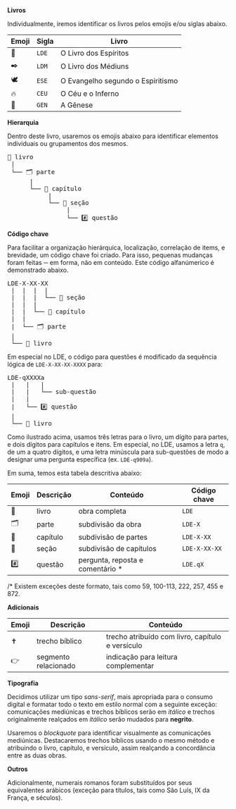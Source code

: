 **Livros**

Individualmente, iremos identificar os livros pelos emojis e/ou siglas abaixo.

| Emoji | Sigla | Livro |
|---|---|---|
| 👻 | `LDE` | O Livro dos Espíritos |
| ✒️ | `LDM` | O Livro dos Médiuns |
| 🕊️ | `ESE` | O Evangelho segundo o Espiritismo |
| 🔥 | `CEU` | O Céu e o Inferno |
| 🌱 | `GEN` | A Gênese |

**Hierarquia**

Dentro deste livro, usaremos os emojis abaixo para identificar elementos individuais ou grupamentos dos mesmos.

<pre>
📔 livro
 |
 └── 🗂️ parte
      |
      └── 📑 capítulo
           |
           └── 📃 seção
                |     
                └── #️⃣ questão
</pre>

**Código chave**

Para facilitar a organização hierárquica, localização, correlação de items, e brevidade, um código chave foi criado. Para isso, pequenas mudanças foram feitas ─ em forma, não em conteúdo. Este código alfanúmerico é demonstrado abaixo.

<pre>
LDE-X-XX-XX
 |  |  |  |
 |  |  |  └── 📃 seção
 |  |  | 
 |  |  └── 📑 capítulo
 |  |
 |  └── 🗂️ parte
 |
 └── 📔 livro
</pre>

Em especial no LDE, o código para questões é modificado da sequência lógica de `LDE-X-XX-XX-XXXX` para:

<pre>
LDE-qXXXXa
 |   |   |
 |   |   └── sub-questão
 |   |
 |   └── #️⃣ questão
 |
 └── 📔 livro
</pre>

Como ilustrado acima, usamos três letras para o livro, um dígito para partes, e dois dígitos para capítulos e itens. Em especial, no LDE, usamos a letra `q`, de um a quatro dígitos, e uma letra minúscula para sub-questões de modo a designar uma pergunta específica (ex. `LDE-q909a`).

Em suma, temos esta tabela descritiva abaixo:

| Emoji | Descrição | Conteúdo | Código chave |
|---|---|---|---|
| 📔 | livro | obra completa | `LDE` |
| 🗂️ | parte | subdivisão da obra | `LDE-X` |
| 📑 | capítulo | subdivisão de partes | `LDE-X-XX` |
| 📃 | seção | subdivisão de capítulos | `LDE-X-XX-XX` |
| #️⃣ | questão | pergunta, reposta e comentário * | `LDE.qX` |

/* Existem exceções deste formato, tais como 59, 100-113, 222, 257, 455 e 872.

**Adicionais**

| Emoji | Descrição | Conteúdo |
|---|---|---|
| ✝️ | trecho bíblico | trecho atribuído com livro, capítulo e versículo |
| 👉 | segmento relacionado | indicação para leitura complementar |

<!--
| 🗃️ | Índice Geral | coleção de 🏷️ _tags_ |
| 🏷️ | _tag_ | agrupa #️⃣ questões e/ou 📃 seções por assunto |
| ⚜️ | fim | término de um elemento | 
-->

**Tipografia**

Decidimos utilizar um tipo *sans-serif*, mais apropriada para o consumo digital e formatar todo o texto em estilo normal com a seguinte exceção: comunicações mediúnicas e trechos bíblicos serão em *itálico* e trechos originalmente realçados em _itálico_ serão mudados para **negrito**.

Usaremos o _blockquote_ para identificar visualmente as comunicações mediúnicas. Destacaremos trechos bíblicos usando o mesmo método e atribuindo o livro, capítulo, e versículo, assim realçando a concordância entre as duas obras.

**Outros**

Adicionalmente, numerais romanos foram substituídos por seus equivalentes arábicos (exceção para títulos, tais como São Luís, IX da França, e séculos).
